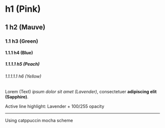 # h1 (Pink)
## 1 h2 (Mauve)
### 1.1 h3 (Green)
#### 1.1.1 h4 (Blue)
##### 1.1.1.1 h5 (Peach)
###### 1.1.1.1.1 h6 (Yellow)

Lorem (Text) *ipsum dolor sit amet (Lavender)*, consectetuer **adipiscing elit (Sapphire)**.

Active line highlight: Lavender + 100/255 opacity

---

Using catppuccin mocha scheme